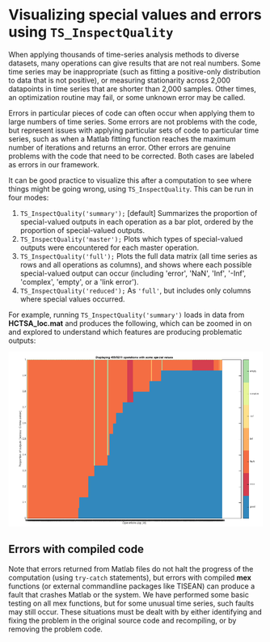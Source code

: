 # Visualizing special values and errors using `TS_InspectQuality`

When applying thousands of time-series analysis methods to diverse datasets, many operations can give results that are not real numbers.
Some time series may be inappropriate (such as fitting a positive-only distribution to data that is not positive), or measuring stationarity across 2,000 datapoints in time series that are shorter than 2,000 samples.
Other times, an optimization routine may fail, or some unknown error may be called.

Errors in particular pieces of code can often occur when applying them to large numbers of time series.
Some errors are not problems with the code, but represent issues with applying particular sets of code to particular time series, such as when a Matlab fitting function reaches the maximum number of iterations and returns an error.
Other errors are genuine problems with the code that need to be corrected.
Both cases are labeled as errors in our framework.

It can be good practice to visualize this after a computation to see where things might be going wrong, using `TS_InspectQuality`.
This can be run in four modes:

1. `TS_InspectQuality('summary');` [default] Summarizes the proportion of special-valued outputs in each operation as a bar plot, ordered by the proportion of special-valued outputs.
2. `TS_InspectQuality('master');` Plots which types of special-valued outputs were encountered for each master operation.
3. `TS_InspectQuality('full');` Plots the full data matrix (all time series as rows and all operations as columns), and shows where each possible special-valued output can occur (including 'error', 'NaN', 'Inf', '-Inf', 'complex', 'empty', or a 'link error').
4. `TS_InspectQuality('reduced');` As `'full'`, but includes only columns where special values occurred.

For example, running `TS_InspectQuality('summary')` loads in data from **HCTSA_loc.mat** and produces the following, which can be zoomed in on and explored to understand which features are producing problematic outputs:

![pca_image](img/InspectQuality.png)


## Errors with compiled code
Note that errors returned from Matlab files do not halt the progress of the computation (using `try-catch` statements), but errors with compiled **mex** functions (or external commandline packages like TISEAN) can produce a fault that crashes Matlab or the system.
We have performed some basic testing on all mex functions, but for some unusual time series, such faults may still occur.
These situations must be dealt with by either identifying and fixing the problem in the original source code and recompiling, or by removing the problem code.